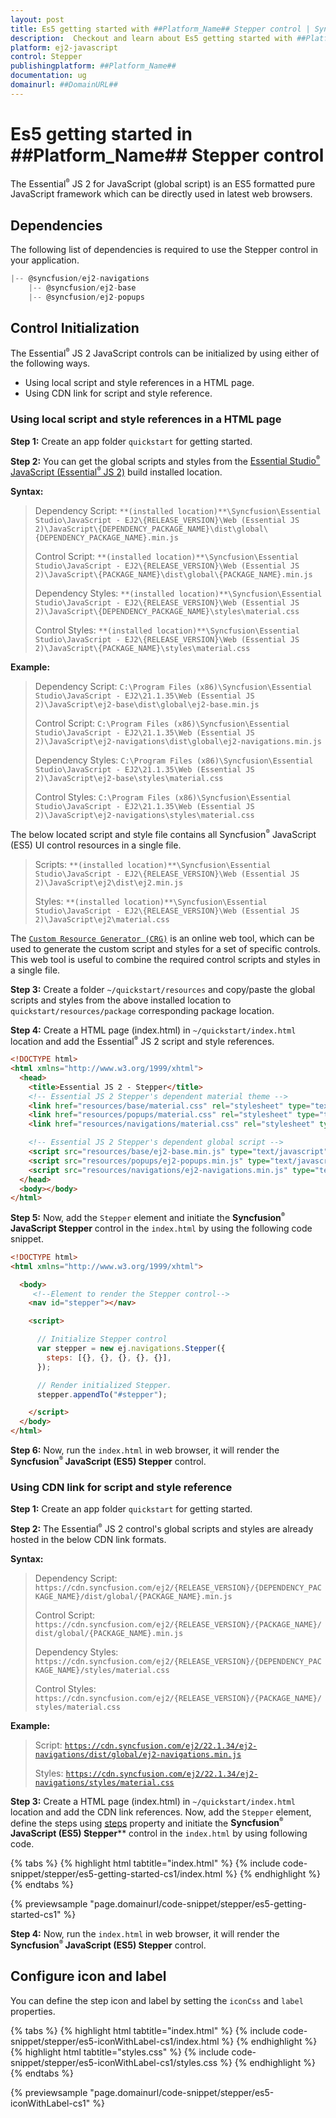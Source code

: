 ```yaml
---
layout: post
title: Es5 getting started with ##Platform_Name## Stepper control | Syncfusion
description:  Checkout and learn about Es5 getting started with ##Platform_Name## Stepper control of Syncfusion Essential JS 2 and more.
platform: ej2-javascript
control: Stepper
publishingplatform: ##Platform_Name##
documentation: ug
domainurl: ##DomainURL##
---
```


# Es5 getting started in ##Platform_Name## Stepper control

The Essential<sup style="font-size:70%">&reg;</sup> JS 2 for JavaScript (global script) is an ES5 formatted pure JavaScript framework which can be directly used in latest web browsers.

## Dependencies

The following list of dependencies is required to use the Stepper control in your application.

```js
|-- @syncfusion/ej2-navigations
    |-- @syncfusion/ej2-base
    |-- @syncfusion/ej2-popups
```

## Control Initialization

The Essential<sup style="font-size:70%">&reg;</sup> JS 2 JavaScript controls can be initialized by using either of the following ways.

* Using local script and style references in a HTML page.
* Using CDN link for script and style reference.

### Using local script and style references in a HTML page

**Step 1:** Create an app folder `quickstart` for getting started.

**Step 2:** You can get the global scripts and styles from the [Essential Studio<sup style="font-size:70%">&reg;</sup> JavaScript (Essential<sup style="font-size:70%">&reg;</sup> JS 2)](https://www.syncfusion.com/downloads/essential-js2) build installed location.

**Syntax:**

> Dependency Script: `**(installed location)**\Syncfusion\Essential Studio\JavaScript - EJ2\{RELEASE_VERSION}\Web (Essential JS 2)\JavaScript\{DEPENDENCY_PACKAGE_NAME}\dist\global\{DEPENDENCY_PACKAGE_NAME}.min.js`
>
> Control Script: `**(installed location)**\Syncfusion\Essential Studio\JavaScript - EJ2\{RELEASE_VERSION}\Web (Essential JS 2)\JavaScript\{PACKAGE_NAME}\dist\global\{PACKAGE_NAME}.min.js`
>
> Dependency Styles: `**(installed location)**\Syncfusion\Essential Studio\JavaScript - EJ2\{RELEASE_VERSION}\Web (Essential JS 2)\JavaScript\{DEPENDENCY_PACKAGE_NAME}\styles\material.css`
>
> Control Styles: `**(installed location)**\Syncfusion\Essential Studio\JavaScript - EJ2\{RELEASE_VERSION}\Web (Essential JS 2)\JavaScript\{PACKAGE_NAME}\styles\material.css`

**Example:**

> Dependency Script: `C:\Program Files (x86)\Syncfusion\Essential Studio\JavaScript - EJ2\21.1.35\Web (Essential JS 2)\JavaScript\ej2-base\dist\global\ej2-base.min.js`
>
> Control Script: `C:\Program Files (x86)\Syncfusion\Essential Studio\JavaScript - EJ2\21.1.35\Web (Essential JS 2)\JavaScript\ej2-navigations\dist\global\ej2-navigations.min.js`
>
> Dependency Styles: `C:\Program Files (x86)\Syncfusion\Essential Studio\JavaScript - EJ2\21.1.35\Web (Essential JS 2)\JavaScript\ej2-base\styles\material.css`
>
> Control Styles: `C:\Program Files (x86)\Syncfusion\Essential Studio\JavaScript - EJ2\21.1.35\Web (Essential JS 2)\JavaScript\ej2-navigations\styles\material.css`

The below located script and style file contains all Syncfusion<sup style="font-size:70%">&reg;</sup> JavaScript (ES5) UI control resources in a single file.

> Scripts: `**(installed location)**\Syncfusion\Essential Studio\JavaScript - EJ2\{RELEASE_VERSION}\Web (Essential JS 2)\JavaScript\ej2\dist\ej2.min.js`
>
> Styles: `**(installed location)**\Syncfusion\Essential Studio\JavaScript - EJ2\{RELEASE_VERSION}\Web (Essential JS 2)\JavaScript\ej2\material.css`

The [`Custom Resource Generator (CRG)`](https://crg.syncfusion.com/) is an online web tool, which can be used to generate the custom script and styles for a set of specific controls. This web tool is useful to combine the required control scripts and styles in a single file.

**Step 3:** Create a folder `~/quickstart/resources` and copy/paste the global scripts and styles from the above installed location to `quickstart/resources/package` corresponding package location.

**Step 4:** Create a HTML page (index.html) in `~/quickstart/index.html` location and add the Essential<sup style="font-size:70%">&reg;</sup> JS 2 script and style references.

```html
<!DOCTYPE html>
<html xmlns="http://www.w3.org/1999/xhtml">
  <head>
    <title>Essential JS 2 - Stepper</title>
    <!-- Essential JS 2 Stepper's dependent material theme -->
    <link href="resources/base/material.css" rel="stylesheet" type="text/css" />
    <link href="resources/popups/material.css" rel="stylesheet" type="text/css" />
    <link href="resources/navigations/material.css" rel="stylesheet" type="text/css" />

    <!-- Essential JS 2 Stepper's dependent global script -->
    <script src="resources/base/ej2-base.min.js" type="text/javascript"></script>
    <script src="resources/popups/ej2-popups.min.js" type="text/javascript"></script>
    <script src="resources/navigations/ej2-navigations.min.js" type="text/javascript"></script>
  </head>
  <body></body>
</html>
```

**Step 5:** Now, add the `Stepper` element and initiate the **Syncfusion<sup style="font-size:70%">&reg;</sup> JavaScript Stepper** control in the `index.html` by using the following code snippet.

```html
<!DOCTYPE html>
<html xmlns="http://www.w3.org/1999/xhtml">

  <body>
     <!--Element to render the Stepper control-->
    <nav id="stepper"></nav>

    <script>

      // Initialize Stepper control
      var stepper = new ej.navigations.Stepper({
        steps: [{}, {}, {}, {}, {}],
      });

      // Render initialized Stepper.
      stepper.appendTo("#stepper");

    </script>
  </body>
</html>
```

**Step 6:** Now, run the `index.html` in web browser, it will render the **Syncfusion<sup style="font-size:70%">&reg;</sup> JavaScript (ES5) Stepper** control.

### Using CDN link for script and style reference

**Step 1:** Create an app folder `quickstart` for getting started.

**Step 2:** The Essential<sup style="font-size:70%">&reg;</sup> JS 2 control's global scripts and styles are already hosted in the below CDN link formats.

**Syntax:**

> Dependency Script: `https://cdn.syncfusion.com/ej2/{RELEASE_VERSION}/{DEPENDENCY_PACKAGE_NAME}/dist/global/{PACKAGE_NAME}.min.js`
>
> Control Script: `https://cdn.syncfusion.com/ej2/{RELEASE_VERSION}/{PACKAGE_NAME}/dist/global/{PACKAGE_NAME}.min.js`
>
> Dependency Styles: `https://cdn.syncfusion.com/ej2/{RELEASE_VERSION}/{DEPENDENCY_PACKAGE_NAME}/styles/material.css`
>
> Control Styles: `https://cdn.syncfusion.com/ej2/{RELEASE_VERSION}/{PACKAGE_NAME}/styles/material.css`

**Example:**

> Script: [`https://cdn.syncfusion.com/ej2/22.1.34/ej2-navigations/dist/global/ej2-navigations.min.js`](https://cdn.syncfusion.com/ej2/22.1.34/ej2-navigations/dist/global/ej2-navigations.min.js)
>
> Styles: [`https://cdn.syncfusion.com/ej2/22.1.34/ej2-navigations/styles/material.css`](https://cdn.syncfusion.com/ej2/22.1.34/ej2-navigations/styles/material.css)

**Step 3:** Create a HTML page (index.html) in `~/quickstart/index.html` location and add the CDN link references. Now, add the `Stepper` element, define the steps using [steps](https://ej2.syncfusion.com/javascript/documentation/api/stepper/#steps) property and initiate the **Syncfusion<sup style="font-size:70%">&reg;</sup> JavaScript (ES5) Stepper**** control in the `index.html` by using following code.

{% tabs %}
{% highlight html tabtitle="index.html" %}
{% include code-snippet/stepper/es5-getting-started-cs1/index.html %}
{% endhighlight %}
{% endtabs %}
        
{% previewsample "page.domainurl/code-snippet/stepper/es5-getting-started-cs1" %}

**Step 4:** Now, run the `index.html` in web browser, it will render the **Syncfusion<sup style="font-size:70%">&reg;</sup> JavaScript (ES5) Stepper** control.

## Configure icon and label

You can define the step icon and label by setting the `iconCss` and `label` properties.

{% tabs %}
{% highlight html tabtitle="index.html" %}
{% include code-snippet/stepper/es5-iconWithLabel-cs1/index.html %}
{% endhighlight %}
{% highlight html tabtitle="styles.css" %}
{% include code-snippet/stepper/es5-iconWithLabel-cs1/styles.css %}
{% endhighlight %}
{% endtabs %}
        
{% previewsample "page.domainurl/code-snippet/stepper/es5-iconWithLabel-cs1" %}